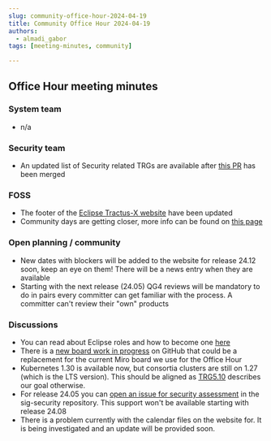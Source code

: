 ```yaml
---
slug: community-office-hour-2024-04-19
title: Community Office Hour 2024-04-19
authors:
  - almadi_gabor
tags: [meeting-minutes, community]

---
```


## Office Hour meeting minutes

### System team

- n/a

### Security team

- An updated list of Security related TRGs are available after [this PR](https://github.com/eclipse-tractusx/.github/pull/22) has been merged

### FOSS

- The footer of the [Eclipse Tractus-X website](https://eclipse-tractusx.github.io/) have been updated
- Community days are getting closer, more info can be found on [this page](https://eclipse-tractusx.github.io/blog/community-days-05-2024)

### Open planning / community

- New dates with blockers will be added to the website for release 24.12 soon, keep an eye on them! There will be a news entry when they are available
- Starting with the next release (24.05) QG4 reviews will be mandatory to do in pairs every
  committer can get familiar with the process. A committer can't review their "own" products

### Discussions

- You can read about Eclipse roles and how to become one [here](https://eclipse-tractusx.github.io/docs/oss/contributor-committer#committer)
- There is a [new board work in progress](https://github.com/orgs/eclipse-tractusx/projects/61/views/1#) on GitHub that could be a replacement for the current
  Miro board we use for the Office Hour
- Kubernetes 1.30 is available now, but consortia clusters are still on 1.27 (which is the LTS 
  version). This should be aligned as [TRG5.10](https://eclipse-tractusx.github.io/docs/release/trg-5/trg-5-10#description) describes our goal otherwise.
- For release 24.05 you can [open an issue for security assessment](https://github.com/eclipse-tractusx/sig-security/issues/new/choose) in the sig-security repository.
  This support won't be available starting with release 24.08
- There is a problem currently with the calendar files on the website for. It is
  being investigated and an update will be provided soon.
